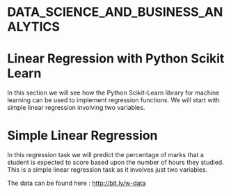 # DATA_SCIENCE_AND_BUSINESS_ANALYTICS

# Linear Regression with Python Scikit Learn

In this section we will see how the Python Scikit-Learn library for machine learning can be used to implement regression functions. 
We will start with simple linear regression involving two variables.

# Simple Linear Regression

In this regression task we will predict the percentage of marks that a student is expected to score based upon the number of hours they studied.
This is a simple linear regression task as it involves just two variables.

The data can be found here : http://bit.ly/w-data
